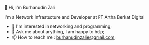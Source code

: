 👋 Hi, I'm Burhanudin Zali

I'm a Network Infrastucture and Developer at PT Artha Berkat Digital

- 🌱 I'm interested in networking and programming;
- 💬 Ask me about anything, I am happy to help;
- 📫 How to reach me : burhanudinzalie@gmail.com;

<!---
burhanza/burhanza is a ✨ special ✨ repository because its `README.md` (this file) appears on your GitHub profile.
You can click the Preview link to take a look at your changes.
--->
